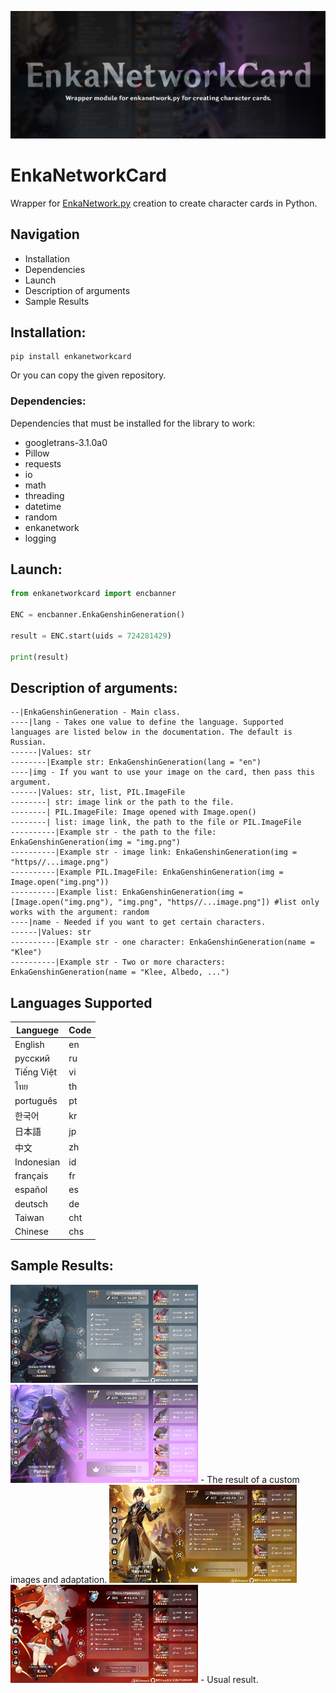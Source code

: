 <p align="center">
 <img src="img/banner.jpg" alt="Баннер"/>
</p>

# EnkaNetworkCard
Wrapper for [EnkaNetwork.py](https://github.com/mrwan200/EnkaNetwork.py) creation to create character cards in Python.

## Navigation
* Installation
* Dependencies
* Launch
* Description of arguments
* Sample Results

## Installation:

```
pip install enkanetworkcard
```
Or you can copy the given repository.

### Dependencies:
  Dependencies that must be installed for the library to work:
  * googletrans-3.1.0a0
  * Pillow
  * requests
  * io
  * math
  * threading
  * datetime
  * random
  * enkanetwork
  * logging

## Launch:
``` python
from enkanetworkcard import encbanner

ENC = encbanner.EnkaGenshinGeneration() 

result = ENC.start(uids = 724281429)

print(result)

```

## Description of arguments:
```
--|EnkaGenshinGeneration - Main class.
----|lang - Takes one value to define the language. Supported languages are listed below in the documentation. The default is Russian.
------|Values: str
--------|Example str: EnkaGenshinGeneration(lang = "en")
----|img - If you want to use your image on the card, then pass this argument.
------|Values: str, list, PIL.ImageFile
--------| str: image link or the path to the file.
--------| PIL.ImageFile: Image opened with Image.open()
--------| list: image link, the path to the file or PIL.ImageFile
----------|Example str - the path to the file: EnkaGenshinGeneration(img = "img.png")
----------|Example str - image link: EnkaGenshinGeneration(img = "https//...image.png")
----------|Example PIL.ImageFile: EnkaGenshinGeneration(img = Image.open("img.png"))
----------|Example list: EnkaGenshinGeneration(img = [Image.open("img.png"), "img.png", "https//...image.png"]) #list only works with the argument: random
----|name - Needed if you want to get certain characters.
------|Values: str
----------|Example str - one character: EnkaGenshinGeneration(name = "Klee")
----------|Example str - Two or more characters: EnkaGenshinGeneration(name = "Klee, Albedo, ...")
```

## Languages Supported
| Languege    |  Code   |
|-------------|---------|
|  English    |     en  |
|  русский    |     ru  |
|  Tiếng Việt |     vi  |
|  ไทย        |     th  |
|  português  |     pt  |
|  한국어      |     kr  |
|  日本語      |     jp  |
|  中文        |     zh  |
|  Indonesian |     id  |
|  français   |     fr  |
|  español    |     es  |
|  deutsch    |     de  |
|  Taiwan     |    cht  |
|  Chinese    |    chs  |

## Sample Results:

<img src="img/Example1.png" width='300' alt="Example1"/> <img src="img/Example2.png" width='300' alt="Example2"/> - The result of a custom images and adaptation.
<img src="img/Example3.png" width='300' alt="Example3"/> <img src="img/Example4.png" width='300' alt="Example4"/> - Usual result.
